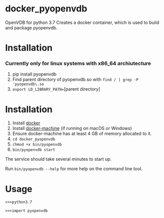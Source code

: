 # docker_pyopenvdb
OpenVDB for python 3.7
Creates a docker container, which is used to build and package pyopenvdb.

# Installation
### Currently only for linux systems with x86_64 archiutecture
1. pip install pyopenvdb
2. Find parent directory of pyopenvdb.so with `find / | grep -P 'pyopenvdb\.so`
3. `export LD_LIBRARY_PATH=`[parent directory]

# Installation
1. Install [docker](https://docs.docker.com/v17.09/engine/installation)
2. Install [docker-machine](https://docs.docker.com/machine/install-machine) (if running on macOS or Windows)
3. Ensure docker-machine has at least 4 GB of memory allocated to it.
4. `cd docker_pyopenvdb`
5. `chmod +x bin/pyopenvdb`
6. `bin/pyopenvdb start`

The service should take several minutes to start up.

Run `bin/pyopenvdb --help` for more help on the command line tool.

# Usage
`>>>python3.7`

`>>>import pyopenvdb`

